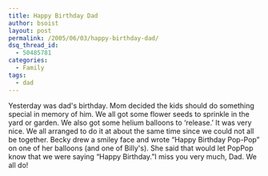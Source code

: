```yaml
---
title: Happy Birthday Dad
author: bsoist
layout: post
permalink: /2005/06/03/happy-birthday-dad/
dsq_thread_id:
  - 50485781
categories:
  - Family
tags:
  - dad
---
```

Yesterday was dad's birthday. Mom decided the kids should do something special in memory of him. We all got some flower seeds to sprinkle in the yard or garden. We also got some helium balloons to &#8216;release.&#8217; It was very nice. We all arranged to do it at about the same time since we could not all be together. Becky drew a smiley face and wrote &#8220;Happy Birthday Pop-Pop&#8221; on one of her balloons (and one of Billy's). She said that would let PopPop know that we were saying &#8220;Happy Birthday.&#8221;I miss you very much, Dad. We all do!
